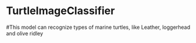 # TurtleImageClassifier
#This model can recognize types of marine turtles, like Leather, loggerhead and olive ridley
